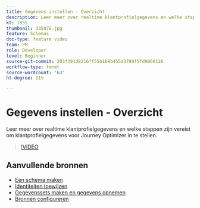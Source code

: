 ```yaml
---
title: Gegevens instellen - Overzicht
description: Leer meer over realtime klantprofielgegevens en welke stappen zijn vereist om klantprofielgegevens voor Journey Optimizer in te stellen.
kt: 7855
thumbnail: 335878.jpg
feature: Schemas
doc-type: feature video
team: PM
role: Developer
level: Beginner
source-git-commit: 203f391d8216ff55b1b8b455d3789f5fd9060126
workflow-type: tm+mt
source-wordcount: '63'
ht-degree: 11%

---
```



# Gegevens instellen - Overzicht

Leer meer over realtime klantprofielgegevens en welke stappen zijn vereist om klantprofielgegevens voor Journey Optimizer in te stellen.

>[!VIDEO](https://video.tv.adobe.com/v/335878?quality=12)

## Aanvullende bronnen

* [Een schema maken](/help/set-up-data/create-schema.md)
* [Identiteiten toewijzen](/help/set-up-data/map-identities.md)
* [Gegevenssets maken en gegevens opnemen](/help/set-up-data/create-datasets-and-ingest-data.md)
* [Bronnen configureren](/help/set-up-data/configure-data-sources.md)
